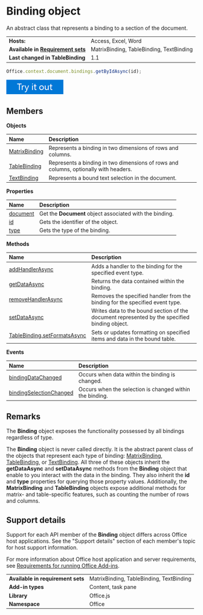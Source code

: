 
# Binding object
An abstract class that represents a binding to a section of the document.

|||
|:-----|:-----|
|**Hosts:**|Access, Excel, Word|
|**Available in [Requirement sets](http://msdn.microsoft.com/library/6b6702f2-b0a5-46ab-a356-8dda897ca8ae%28Office.15%29.aspx)**|MatrixBinding, TableBinding, TextBinding|
|**Last changed in TableBinding**|1.1|

```js
Office.context.document.bindings.getByIdAsync(id);
```

[![Try out this call in the interactive API Tutorial for Excel](../../images/819b84bf-151c-4a12-80c3-d6f8d7c03251.png)](http://officeapitutorial.azurewebsites.net/Redirect.html?scenario=Update+a+Row+in+a+Table)

## Members


**Objects**


|**Name**|**Description**|
|:-----|:-----|
|[MatrixBinding](../../reference/shared/binding.matrixbinding.matrixbinding.md)|Represents a binding in two dimensions of rows and columns.|
|[TableBinding](../../reference/shared/binding.tablebinding.tablebinding.md)|Represents a binding in two dimensions of rows and columns, optionally with headers.|
|[TextBinding](../../reference/shared/binding.textbinding.md)|Represents a bound text selection in the document.|

**Properties**


|**Name**|**Description**|
|:-----|:-----|
|[document](../../reference/shared/binding.document.md)|Get the  **Document** object associated with the binding.|
|[id](../../reference/shared/binding.id.md)|Gets the identifier of the object.|
|[type](../../reference/shared/binding.type.md)|Gets the type of the binding.|

**Methods**


|**Name**|**Description**|
|:-----|:-----|
|[addHandlerAsync](../../reference/shared/binding.addhandlerasync.md)|Adds a handler to the binding for the specified event type.|
|[getDataAsync](../../reference/shared/binding.getdataasync.md)|Returns the data contained within the binding.|
|[removeHandlerAsync](../../reference/shared/binding.removehandlerasync.md)|Removes the specified handler from the binding for the specified event type.|
|[setDataAsync](../../reference/shared/binding.setdataasync.md)|Writes data to the bound section of the document represented by the specified binding object.|
|[TableBinding.setFormatsAsync](../../reference/shared/binding.tablebinding.setformatsasync.md)|Sets or updates formatting on specified items and data in the bound table.|

**Events**


|**Name**|**Description**|
|:-----|:-----|
|[bindingDataChanged](../../reference/shared/binding.bindingdatachangedevent.md)|Occurs when data within the binding is changed.|
|[bindingSelectionChanged](../../reference/shared/binding.bindingselectionchangedevent.md)|Occurs when the selection is changed within the binding.|

## Remarks

The  **Binding** object exposes the functionality possessed by all bindings regardless of type.

The  **Binding** object is never called directly. It is the abstract parent class of the objects that represent each type of binding: [MatrixBinding](../../reference/shared/binding.matrixbinding.matrixbinding.md), [TableBinding](../../reference/shared/binding.tablebinding.tablebinding.md), or [TextBinding](../../reference/shared/binding.textbinding.md). All three of these objects inherit the  **getDataAsync** and **setDataAsync** methods from the **Binding** object that enable to you interact with the data in the binding. They also inherit the **id** and **type** properties for querying those property values. Additionally, the **MatrixBinding** and **TableBinding** objects expose additional methods for matrix- and table-specific features, such as counting the number of rows and columns.


## Support details


Support for each API member of the  **Binding** object differs across Office host applications. See the "Support details" section of each member's topic for host support information.

For more information about Office host application and server requirements, see [Requirements for running Office Add-ins](http://msdn.microsoft.com/library/67340567-bb9a-498c-96d3-3f52f28c16bc%28Office.15%29.aspx).


|||
|:-----|:-----|
|**Available in requirement sets**|MatrixBinding, TableBinding, TextBinding|
|**Add-in types**|Content, task pane|
|**Library**|Office.js|
|**Namespace**|Office|
